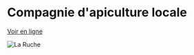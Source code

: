 # Compagnie d'apiculture locale

[Voir en ligne](https://flamboyant-tereshkova-c0b2ec.netlify.com/la_ruche/index.html)

![La Ruche](https://i.postimg.cc/0ND5v2PP/LaRuche.png)
